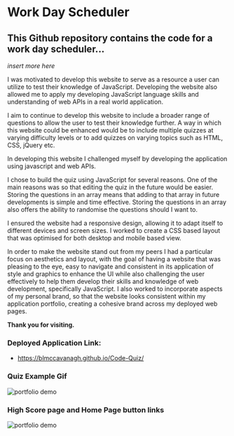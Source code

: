 # Work Day Scheduler

## This Github repository contains the code for a work day scheduler...
*insert more here*

I was motivated to develop this website to serve as a resource a user can utilize to test their knowledge of JavaScript. Developing the website also allowed me to apply my developing JavaScript language skills and understanding of web APIs in a real world application. 

I aim to continue to develop this website to include a broader range of questions to allow the user to test their knowledge further. A way in which this website could be enhanced would be to include multiple quizzes at varying difficulty levels or to add quizzes on varying topics such as HTML, CSS, jQuery etc.

In developing this website I challenged myself by developing the application using javascript and web APIs.

I chose to build the quiz using JavaScript for several reasons. One of the main reasons was so that editing the quiz in the future would be easier. Storing the questions in an array means that adding to that array in future developments is simple and time effective. Storing the questions in an array also offers the ability to randomise the questions should I want to.

I ensured the website had a responsive design, allowing it to adapt itself to different devices and screen sizes. I worked to create a CSS based layout that was optimised for both desktop and mobile based view.

In order to make the website stand out from my peers I had a particular focus on aesthetics and layout, with the goal of having a website that was pleasing to the eye, easy to navigate and consistent in its application of style and graphics to enhance the UI while also challenging the user effectively to help them develop their skills and knowledge of web development, specifically JavaScript. I also worked to incorporate aspects of my personal brand, so that the website looks consistent within my application portfolio, creating a cohesive brand across my deployed web pages. 

**Thank you for visiting.**

### Deployed Application Link:

* https://blmccavanagh.github.io/Code-Quiz/

### Quiz Example Gif

![portfolio demo](./assets/images/README/start-btn-quiz-enter-high-score.gif)

### High Score page and Home Page button links

![portfolio demo](./assets/images/README/high-score-btn-home-page-btn.gif)